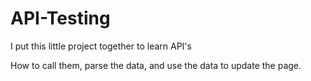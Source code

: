 # API-Testing

I put this little project together to learn API's

How to call them, parse the data, and use the data to update the page.
